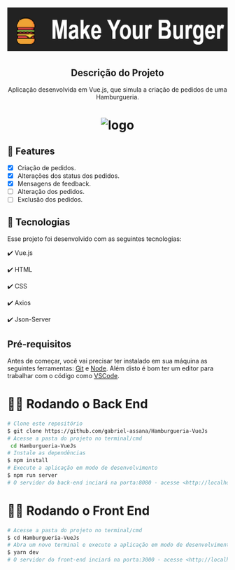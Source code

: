 <h1 align="center">
  <img src="./src/assets/hamburgueria.png" height="100px" alt="Hamburgueria"/>
</h1>

<h2 align="center" >Descrição do Projeto</h2>
<p align="center">
  Aplicação desenvolvida em Vue.js, que simula a criação de pedidos de uma Hamburgueria.
</p>

<h1 align="center">
  <img alt="logo" title="#logo" src="./src/assets/gorestaurant.gif" />
</h1>

## 🔎 Features

- [x] Criação de pedidos.
- [x] Alterações dos status dos pedidos.
- [x] Mensagens de feedback.
- [ ] Alteração dos pedidos.
- [ ] Exclusão dos pedidos.

## :rocket: Tecnologias

Esse projeto foi desenvolvido com as seguintes tecnologias:

✔️ Vue.js

✔️ HTML

✔️ CSS

✔️ Axios

✔️ Json-Server

<h2>Pré-requisitos</h2>

Antes de começar, você vai precisar ter instalado em sua máquina as seguintes ferramentas:
[Git](https://git-scm.com) e [Node](https://nodejs.org/pt-br/).
Além disto é bom ter um editor para trabalhar com o código como [VSCode](https://code.visualstudio.com/).



# 👨‍💻 Rodando o Back End

```bash
# Clone este repositório
$ git clone https://github.com/gabriel-assana/Hamburgueria-VueJs
# Acesse a pasta do projeto no terminal/cmd
 cd Hamburgueria-VueJs
# Instale as dependências
$ npm install
# Execute a aplicação em modo de desenvolvimento
$ npm run server
# O servidor do back-end inciará na porta:8080 - acesse <http://localhost:8080>
```

# 👨‍💻 Rodando o Front End

```bash
# Acesse a pasta do projeto no terminal/cmd
$ cd Hamburgueria-VueJs
# Abra um novo terminal e execute a aplicação em modo de desenvolvimento
$ yarn dev
# O servidor do front-end inciará na porta:3000 - acesse <http://localhost:3000>
